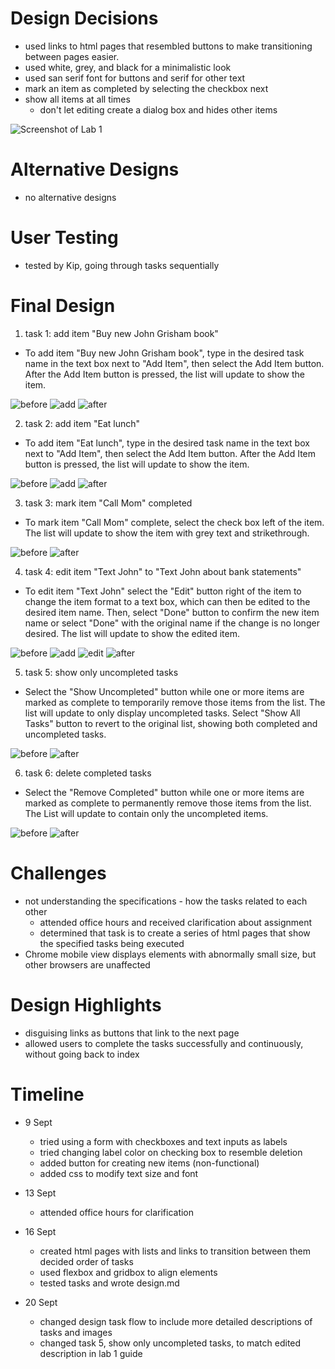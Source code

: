 # Design Decisions
+ used links to html pages that resembled buttons to make transitioning
between pages easier.
+ used white, grey, and black for a minimalistic look
+ used san serif font for buttons and serif for other text
+ mark an item as completed by selecting the checkbox next
+ show all items at all times
  + don't let editing create a dialog box and hides other items

![Screenshot of Lab 1](lab1-images/design-decisions.png)

# Alternative Designs
+ no alternative designs

# User Testing
+ tested by Kip, going through tasks sequentially

# Final Design

1. task 1: add item "Buy new John Grisham book"
+ To add item "Buy new John Grisham book", type in the desired task name in the text box next to "Add Item",
then select the Add Item button. After the Add Item button is pressed, the list will update to show the item.

![before](lab1-images/t1-begin.png)
![add](lab1-images/t1-add.png)
![after](lab1-images/t1-end.png)

2. task 2: add item "Eat lunch"
+ To add item "Eat lunch", type in the desired task name in the text box next to "Add Item",
then select the Add Item button. After the Add Item button is pressed, the list will update to show the item.

![before](lab1-images/t2-begin.png)
![add](lab1-images/t2-add.png)
![after](lab1-images/t2-end.png)

3. task 3: mark item "Call Mom" completed
+ To mark item "Call Mom" complete, select the check box left of the item. The list will update to show the item with grey text and strikethrough.

![before](lab1-images/t3-begin.png)
![after](lab1-images/t3-end.png)

4. task 4: edit item "Text John" to "Text John about bank statements"
+ To edit item "Text John" select the "Edit" button right of the item to change the item format 
to a text box, which can then be edited to the desired item name. Then, select "Done" button to confirm the new item name or select "Done" with the original name if the change is no longer desired. The list will update to show the edited item.

![before](lab1-images/t4-begin.png)
![add](lab1-images/t4-edit1.png)
![edit](lab1-images/t4-edit2.png)
![after](lab1-images/t4-end.png)


5. task 5: show only uncompleted tasks
+ Select the "Show Uncompleted" button while one or more items are marked as complete to temporarily remove those items from the list. The list will update to only display uncompleted tasks. Select "Show All Tasks" button to revert to the original list, showing both completed and uncompleted tasks.

![before](lab1-images/t5-begin.png)
![after](lab1-images/t5-end.png)

6. task 6: delete completed tasks
+ Select the "Remove Completed" button while one or more items are marked as complete to permanently remove those items from the list. The List will update to contain only the uncompleted items.

![before](lab1-images/t6-begin.png)
![after](lab1-images/t6-end.png)


# Challenges
+ not understanding the specifications - how the tasks related to each other
  + attended office hours and received clarification about assignment
  + determined that task is to create a series of html pages that show
the specified tasks being executed
+ Chrome mobile view displays elements with abnormally small size, but
other browsers are unaffected

# Design Highlights
+ disguising links as buttons that link to the next page
+ allowed users to complete the tasks successfully and continuously,
without going back to index

# Timeline
+ 9 Sept
  + tried using a form with checkboxes and text inputs as labels
  + tried changing label color on checking box to resemble deletion
  + added button for creating new items (non-functional)
  + added css to modify text size and font

+ 13 Sept
  + attended office hours for clarification

+ 16 Sept
  + created html pages with lists and links to transition between them
decided order of tasks
  + used flexbox and gridbox to align elements
  + tested tasks and wrote design.md

+ 20 Sept
  + changed design task flow to include more detailed descriptions of 
  tasks and images
  + changed task 5, show only uncompleted tasks, to match edited description 
  in lab 1 guide